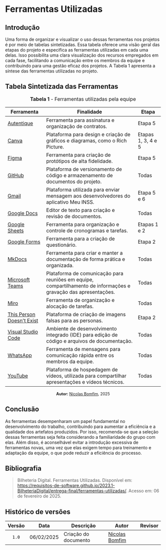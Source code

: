 # Ferramentas Utilizadas

## Introdução

Uma forma de organizar e visualizar o uso dessas ferramentas nos projetos é por meio de tabelas sintetizadas. Essa tabela oferece uma visão geral das etapas do projeto e especifica as ferramentas utilizadas em cada uma delas. Isso possibilita uma clara visualização dos recursos empregados em cada fase, facilitando a comunicação entre os membros da equipe e contribuindo para uma gestão eficaz dos projetos. A Tabela 1 apresenta a síntese das ferramentas utilizadas no projeto.

## Tabela Sintetizada das Ferramentas

<div align="center">
<font size="3"><p style="text-align: center"><b>Tabela 1</b> - Ferramentas utilizadas pela equipe</p></font>

  <table>
    <thead>
      <tr>
        <th>Ferramenta</th>
        <th>Finalidade</th>
        <th>Etapa</th>
      </tr>
    </thead>
    <tbody>
      <tr>
        <td><a href="https://www.autentique.com.br/">Autentique</a></td>
        <td>Ferramenta para assinatura e organização de contratos.</td>
        <td>Etapa 5</td>
      </tr>
      <tr>
        <td><a href="https://www.canva.com/">Canva</a></td>
        <td>Plataforma para design e criação de gráficos e diagramas, como o Rich Picture.</td>
        <td>Etapas 1, 3, 4 e 5</td>
      </tr>
      <tr>
        <td><a href="https://www.figma.com/">Figma</a></td>
        <td>Ferramenta para criação de protótipos de alta fidelidade.</td>
        <td>Etapa 5</td>
      </tr>
      <tr>
        <td><a href="https://github.com/">GitHub</a></td>
        <td>Plataforma de versionamento de código e armazenamento de documentos do projeto.</td>
        <td>Todas</td>
      </tr>
      <tr>
        <td><a href="https://gmail.com/">Gmail</a></td>
        <td>Plataforma utilizada para enviar mensagem aos desenvolvedores do aplicativo Meu INSS.</td>
        <td>Etapa 5 e 6</td>
      </tr>
      <tr>
        <td><a href="https://www.google.com/docs/about/">Google Docs</a></td>
        <td>Editor de texto para criação e revisão de documentos.</td>
        <td>Todas</td>
      </tr>
      <tr>
        <td><a href="https://www.google.com/sheets/about/">Google Sheets</a></td>
        <td>Ferramenta para organização e controle de cronogramas e tarefas.</td>
        <td>Etapas 1 e 2</td>
      </tr>
      <tr>
        <td><a href="https://workspace.google.com/intl/pt-BR/products/forms/">Google Forms</a></td>
        <td>Ferramenta para a criação de questionário.</td>
        <td>Etapa 2</td>
      </tr>
      <tr>
        <td><a href="https://www.mkdocs.org/">MkDocs</a></td>
        <td>Ferramenta para criar e manter a documentação de forma prática e organizada.</td>
        <td>Todas</td>
      </tr>
      <tr>
        <td><a href="https://www.microsoft.com/en/microsoft-teams/group-chat-software">Microsoft Teams</a></td>
        <td>Plataforma de comunicação para reuniões em equipe, compartilhamento de informações e gravação das apresentações.</td>
        <td>Todas</td>
      </tr>
      <tr>
        <td><a href="https://miro.com/app/dashboard/">Miro</a></td>
        <td>Ferramenta de organização e alocação de tarefas.</td>
        <td>Todas</td>
      </tr>
      <tr>
        <td><a href="https://this-person-does-not-exist.com/pt">This Person Doesn't Exist</a></td>
        <td>Plataforma de criação de imagens falsas para as personas.</td>
        <td>Etapa 2</td>
      </tr>                                                                                 
      <tr>
        <td><a href="https://code.visualstudio.com/">Visual Studio Code</a></td>
        <td>Ambiente de desenvolvimento integrado (IDE) para edição de código e arquivos de documentação.</td>
        <td>Todas</td>
      </tr>
      <tr>
        <td><a href="https://www.whatsapp.com/">WhatsApp</a></td>
        <td>Ferramenta de mensagens para comunicação rápida entre os membros da equipe.</td>
        <td>Todas</td>
      </tr>
      <tr>
        <td><a href="https://www.youtube.com/">YouTube</a></td>
        <td>Plataforma de hospedagem de vídeos, utilizada para compartilhar apresentações e vídeos técnicos.</td>
        <td>Todas</td>
      </tr>
    </tbody>
  </table>

  <p style="text-align: center; font-size: 0.9em;"><b>Autor:</b> <a href="https://github.com/nickgehjk">Nicolas Bomfim</a>, 2025</p>
</div>

## Conclusão

As ferramentas desempenharam um papel fundamental no desenvolvimento do trabalho, contribuindo para aumentar a eficiência e a qualidade dos artefatos produzidos. Por isso, recomenda-se que a seleção dessas ferramentas seja feita considerando a familiaridade do grupo com elas. Além disso, é aconselhável evitar a introdução excessiva de ferramentas novas, uma vez que elas exigem tempo para treinamento e adaptação da equipe, o que pode reduzir a eficiência do processo.

## Bibliografia

> Bilheteria Digital. Ferramentas Utilizadas. Disponível em: <https://requisitos-de-software.github.io/2023.1-BilheteriaDigital/entrega-final/ferramentas-utilizadas/>. Acesso em: 06 de fevereiro de 2025.

## Histórico de versões

| Versão | Data   | Descrição     | Autor     |  Revisor        |
| :----: | ------ | ------------- | --------- | :-------------: |
| `1.0`  | 06/02/2025 | Criação do documento  | [Nicolas Bomfim](https://github.com/nickgehjk) | []() |